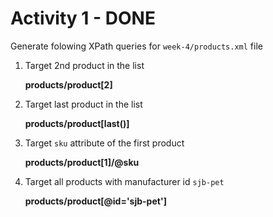 # Activity 1 - DONE

Generate folowing XPath queries for `week-4/products.xml` file

1. Target 2nd product in the list

    **products/product[2]**

2. Target last product in the list

    **products/product[last()]**

3. Target `sku` attribute of the first product

    **products/product[1]/@sku**

4. Target all products with manufacturer id `sjb-pet`

    **products/product[@id='sjb-pet']**

